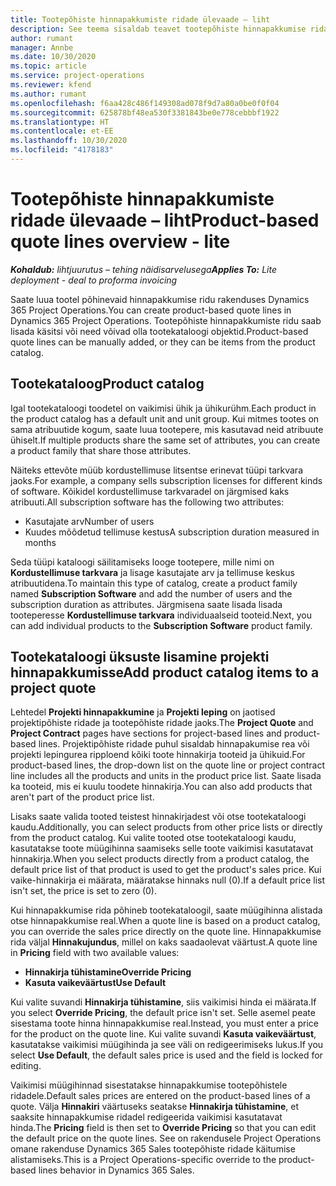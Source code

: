 ```yaml
---
title: Tootepõhiste hinnapakkumiste ridade ülevaade – liht
description: See teema sisaldab teavet tootepõhiste hinnapakkumise ridadega töötamise kohta.
author: rumant
manager: Annbe
ms.date: 10/30/2020
ms.topic: article
ms.service: project-operations
ms.reviewer: kfend
ms.author: rumant
ms.openlocfilehash: f6aa428c486f149308ad078f9d7a80a0be0f0f04
ms.sourcegitcommit: 625878bf48ea530f3381843be0e778cebbbf1922
ms.translationtype: HT
ms.contentlocale: et-EE
ms.lasthandoff: 10/30/2020
ms.locfileid: "4178183"
---
```

# <a name="product-based-quote-lines-overview---lite"></a><span data-ttu-id="99113-103">Tootepõhiste hinnapakkumiste ridade ülevaade – liht</span><span class="sxs-lookup"><span data-stu-id="99113-103">Product-based quote lines overview - lite</span></span>

<span data-ttu-id="99113-104">_**Kohaldub:** lihtjuurutus – tehing näidisarvelusega_</span><span class="sxs-lookup"><span data-stu-id="99113-104">_**Applies To:** Lite deployment - deal to proforma invoicing_</span></span>

<span data-ttu-id="99113-105">Saate luua tootel põhinevaid hinnapakkumise ridu rakenduses Dynamics 365 Project Operations.</span><span class="sxs-lookup"><span data-stu-id="99113-105">You can create product-based quote lines in Dynamics 365 Project Operations.</span></span> <span data-ttu-id="99113-106">Tootepõhiste hinnapakkumiste ridu saab lisada käsitsi või need võivad olla tootekataloogi objektid.</span><span class="sxs-lookup"><span data-stu-id="99113-106">Product-based quote lines can be manually added, or they can be items from the product catalog.</span></span>

## <a name="product-catalog"></a><span data-ttu-id="99113-107">Tootekataloog</span><span class="sxs-lookup"><span data-stu-id="99113-107">Product catalog</span></span>

<span data-ttu-id="99113-108">Igal tootekataloogi toodetel on vaikimisi ühik ja ühikurühm.</span><span class="sxs-lookup"><span data-stu-id="99113-108">Each product in the product catalog has a default unit and unit group.</span></span> <span data-ttu-id="99113-109">Kui mitmes tootes on sama atribuutide kogum, saate luua tootepere, mis kasutavad neid atribuute ühiselt.</span><span class="sxs-lookup"><span data-stu-id="99113-109">If multiple products share the same set of attributes, you can create a product family that share those attributes.</span></span> 

<span data-ttu-id="99113-110">Näiteks ettevõte müüb kordustellimuse litsentse erinevat tüüpi tarkvara jaoks.</span><span class="sxs-lookup"><span data-stu-id="99113-110">For example, a company sells subscription licenses for different kinds of software.</span></span> <span data-ttu-id="99113-111">Kõikidel kordustellimuse tarkvaradel on järgmised kaks atribuuti.</span><span class="sxs-lookup"><span data-stu-id="99113-111">All subscription software has the following two attributes:</span></span>

- <span data-ttu-id="99113-112">Kasutajate arv</span><span class="sxs-lookup"><span data-stu-id="99113-112">Number of users</span></span>
- <span data-ttu-id="99113-113">Kuudes mõõdetud tellimuse kestus</span><span class="sxs-lookup"><span data-stu-id="99113-113">A subscription duration measured in months</span></span>

<span data-ttu-id="99113-114">Seda tüüpi kataloogi säilitamiseks looge tootepere, mille nimi on **Kordustellimuse tarkvara** ja lisage kasutajate arv ja tellimuse keskus atribuutidena.</span><span class="sxs-lookup"><span data-stu-id="99113-114">To maintain this type of catalog, create a product family named **Subscription Software** and add the number of users and the subscription duration as attributes.</span></span> <span data-ttu-id="99113-115">Järgmisena saate lisada lisada tooteperesse **Kordustellimuse tarkvara** individuaalseid tooteid.</span><span class="sxs-lookup"><span data-stu-id="99113-115">Next, you can add individual products to the **Subscription Software** product family.</span></span>

## <a name="add-product-catalog-items-to-a-project-quote"></a><span data-ttu-id="99113-116">Tootekataloogi üksuste lisamine projekti hinnapakkumisse</span><span class="sxs-lookup"><span data-stu-id="99113-116">Add product catalog items to a project quote</span></span>

<span data-ttu-id="99113-117">Lehtedel **Projekti hinnapakkumine** ja **Projekti leping** on jaotised projektipõhiste ridade ja tootepõhiste ridade jaoks.</span><span class="sxs-lookup"><span data-stu-id="99113-117">The **Project Quote** and **Project Contract** pages have sections for project-based lines and product-based lines.</span></span> <span data-ttu-id="99113-118">Projektipõhiste ridade puhul sisaldab hinnapakumise rea või projekti lepingurea ripploend kõiki toote hinnakirja tooteid ja ühikuid.</span><span class="sxs-lookup"><span data-stu-id="99113-118">For product-based lines, the drop-down list on the quote line or project contract line includes all the products and units in the product price list.</span></span> <span data-ttu-id="99113-119">Saate lisada ka tooteid, mis ei kuulu toodete hinnakirja.</span><span class="sxs-lookup"><span data-stu-id="99113-119">You can also add products that aren't part of the product price list.</span></span>

<span data-ttu-id="99113-120">Lisaks saate valida tooted teistest hinnakirjadest või otse tootekataloogi kaudu.</span><span class="sxs-lookup"><span data-stu-id="99113-120">Additionally, you can select products from other price lists or directly from the product catalog.</span></span> <span data-ttu-id="99113-121">Kui valite tooted otse tootekataloogi kaudu, kasutatakse toote müügihinna saamiseks selle toote vaikimisi kasutatavat hinnakirja.</span><span class="sxs-lookup"><span data-stu-id="99113-121">When you select products directly from a product catalog, the default price list of that product is used to get the product's sales price.</span></span> <span data-ttu-id="99113-122">Kui vaike-hinnakirja ei määrata, määratakse hinnaks null (0).</span><span class="sxs-lookup"><span data-stu-id="99113-122">If a default price list isn't set, the price is set to zero (0).</span></span>

<span data-ttu-id="99113-123">Kui hinnapakkumise rida põhineb tootekataloogil, saate müügihinna alistada otse hinnapakkumise real.</span><span class="sxs-lookup"><span data-stu-id="99113-123">When a quote line is based on a product catalog, you can override the sales price directly on the quote line.</span></span> <span data-ttu-id="99113-124">Hinnapakkumise rida väljal **Hinnakujundus**, millel on kaks saadaolevat väärtust.</span><span class="sxs-lookup"><span data-stu-id="99113-124">A quote line in **Pricing** field with two available values:</span></span>

- <span data-ttu-id="99113-125">**Hinnakirja tühistamine**</span><span class="sxs-lookup"><span data-stu-id="99113-125">**Override Pricing**</span></span>
- <span data-ttu-id="99113-126">**Kasuta vaikeväärtust**</span><span class="sxs-lookup"><span data-stu-id="99113-126">**Use Default**</span></span>

<span data-ttu-id="99113-127">Kui valite suvandi **Hinnakirja tühistamine**, siis vaikimisi hinda ei määrata.</span><span class="sxs-lookup"><span data-stu-id="99113-127">If you select **Override Pricing**, the default price isn't set.</span></span> <span data-ttu-id="99113-128">Selle asemel peate sisestama toote hinna hinnapakkumise real.</span><span class="sxs-lookup"><span data-stu-id="99113-128">Instead, you must enter a price for the product on the quote line.</span></span> <span data-ttu-id="99113-129">Kui valite suvandi **Kasuta vaikeväärtust**, kasutatakse vaikimisi müügihinda ja see väli on redigeerimiseks lukus.</span><span class="sxs-lookup"><span data-stu-id="99113-129">If you select **Use Default**, the default sales price is used and the field is locked for editing.</span></span>

<span data-ttu-id="99113-130">Vaikimisi müügihinnad sisestatakse hinnapakkumise tootepõhistele ridadele.</span><span class="sxs-lookup"><span data-stu-id="99113-130">Default sales prices are entered on the product-based lines of a quote.</span></span> <span data-ttu-id="99113-131">Välja **Hinnakiri** väärtuseks seatakse **Hinnakirja tühistamine**, et saaksite hinnapakkumise ridadel redigeerida vaikimisi kasutatavat hinda.</span><span class="sxs-lookup"><span data-stu-id="99113-131">The **Pricing** field is then set to **Override Pricing** so that you can edit the default price on the quote lines.</span></span> <span data-ttu-id="99113-132">See on rakendusele Project Operations omane rakenduse Dynamics 365 Sales tootepõhiste ridade käitumise alistamiseks.</span><span class="sxs-lookup"><span data-stu-id="99113-132">This is a Project Operations-specific override to the product-based lines behavior in Dynamics 365 Sales.</span></span>
